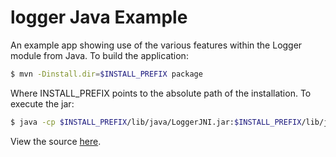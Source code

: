 # logger Java Example

An example app showing use of the various features within the Logger module 
from Java. To build the application:

```bash
$ mvn -Dinstall.dir=$INSTALL_PREFIX package
```

Where INSTALL_PREFIX points to the absolute path of the installation. To
execute the jar:

```bash
$ java -cp $INSTALL_PREFIX/lib/java/LoggerJNI.jar:$INSTALL_PREFIX/lib/java/PropertiesJNI.jar:`pwd`/target/example-1.0-SNAPSHOT.jar com.neueda.logger.example.App
```

View the source [here](src/main/java/com/neueda/logger/example/App.java).
